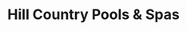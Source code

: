 ---
title: "Hill Country Pools & Spas"
url: /kerrville/hill-country-pools-and-spas/
shop: swimming pool
---
